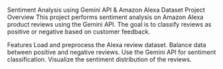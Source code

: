 Sentiment Analysis using Gemini API & Amazon Alexa Dataset
Project Overview
This project performs sentiment analysis on Amazon Alexa product reviews using the Gemini API. The goal is to classify reviews as positive or negative based on customer feedback.

Features
Load and preprocess the Alexa review dataset.
Balance data between positive and negative reviews.
Use the Gemini API for sentiment classification.
Visualize the sentiment distribution of the reviews.
